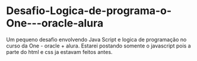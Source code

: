 # Desafio-Logica-de-programa-o-One---oracle-alura
Um pequeno desafio envolvendo Java Script e logica de programação no curso da One - oracle + alura. Estarei postando somente o javascript pois a parte do html e css ja estavam feitos antes.

